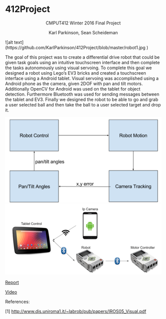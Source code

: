 # 412Project
<p align="center">CMPUT412 Winter 2016 Final Project</p>
<p align="center">Karl Parkinson, Sean Scheideman</p>
 ![alt text](https://github.com/KarlParkinson/412Project/blob/master/robot1.jpg )

 The goal of this project was to create a differential drive robot that could be given task goals using an intuitive touchscreen interface and then complete the tasks autonomously using visual servoing. To complete this goal we designed a robot using Lego’s EV3 bricks and created a touchscreen interface using a Android tablet. Visual servoing was accomplished using a Android phone as the camera, given 2DOF with pan and tilt motors. Additionally OpenCV for Android was used on the tablet for object detection. Furthermore Bluetooth was used for sending messages between the tablet and EV3. Finally we designed the robot to be able to go and grab a user selected ball and then take the ball to a user selected target and drop it. 
 
![alt text](https://github.com/KarlParkinson/412Project/blob/master/robot3.png)
![alt text](https://github.com/KarlParkinson/412Project/blob/master/robot4.png)

 
 [Report](https://docs.google.com/a/ualberta.ca/document/d/14CSM05k-NNxKoMlzEd3SqhR6CNkV-cLqUes958Fc4g0/edit?usp=sharing) 
 
 [Video](https://www.youtube.com/watch?v=oL15GbbHTNk)


References:

[1] http://www.dis.uniroma1.it/~labrob/pub/papers/IROS05_Visual.pdf

